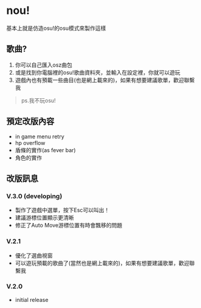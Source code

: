 # nou!
基本上就是仿造osu!的osu模式來製作這樣

## 歌曲?
1. 你可以自己匯入osz曲包
2. 或是找到你電腦裡的osu!歌曲資料夾，並輸入在設定裡，你就可以遊玩
3. 遊戲內也有預載一些曲目(也是網上載來的)，如果有想要建議歌單，歡迎聯繫我
> ps.我不玩osu!

## 預定改版內容
- in game menu retry
- hp overflow
- 盾條的實作(as fever bar)
- 角色的實作

## 改版訊息
### V.3.0 (developing)
- 製作了遊戲中選單，按下Esc可以叫出！
- 建議游標位置顯示更清晰
- 修正了Auto Move游標位置有時會飄移的問題

### V.2.1
- 優化了選曲視窗
- 可以遊玩預載的歌曲了(當然也是網上載來的)，如果有想要建議歌單，歡迎聯繫我

### V.2.0
- initial release


